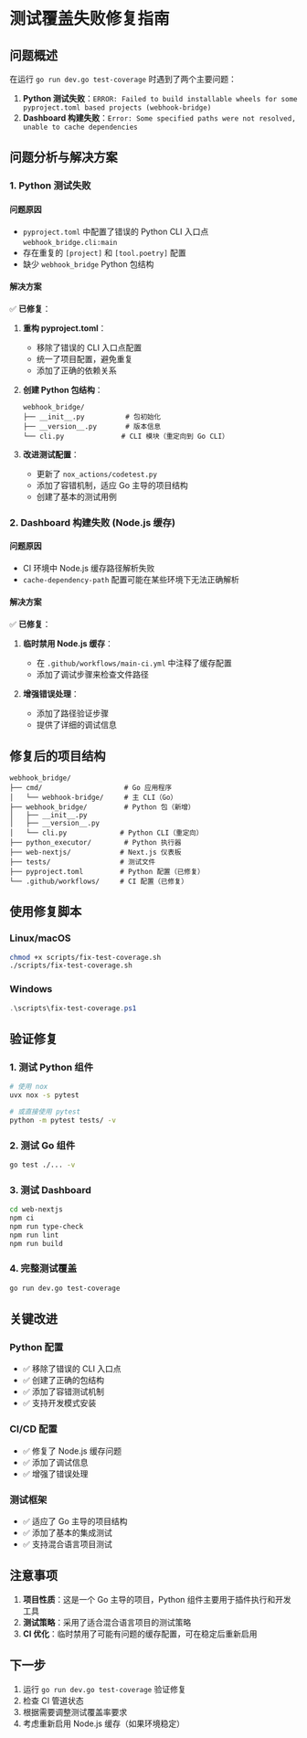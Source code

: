 # 测试覆盖失败修复指南

## 问题概述

在运行 `go run dev.go test-coverage` 时遇到了两个主要问题：

1. **Python 测试失败**：`ERROR: Failed to build installable wheels for some pyproject.toml based projects (webhook-bridge)`
2. **Dashboard 构建失败**：`Error: Some specified paths were not resolved, unable to cache dependencies`

## 问题分析与解决方案

### 1. Python 测试失败

#### 问题原因
- `pyproject.toml` 中配置了错误的 Python CLI 入口点 `webhook_bridge.cli:main`
- 存在重复的 `[project]` 和 `[tool.poetry]` 配置
- 缺少 `webhook_bridge` Python 包结构

#### 解决方案
✅ **已修复**：

1. **重构 pyproject.toml**：
   - 移除了错误的 CLI 入口点配置
   - 统一了项目配置，避免重复
   - 添加了正确的依赖关系

2. **创建 Python 包结构**：
   ```
   webhook_bridge/
   ├── __init__.py          # 包初始化
   ├── __version__.py       # 版本信息
   └── cli.py              # CLI 模块（重定向到 Go CLI）
   ```

3. **改进测试配置**：
   - 更新了 `nox_actions/codetest.py`
   - 添加了容错机制，适应 Go 主导的项目结构
   - 创建了基本的测试用例

### 2. Dashboard 构建失败 (Node.js 缓存)

#### 问题原因
- CI 环境中 Node.js 缓存路径解析失败
- `cache-dependency-path` 配置可能在某些环境下无法正确解析

#### 解决方案
✅ **已修复**：

1. **临时禁用 Node.js 缓存**：
   - 在 `.github/workflows/main-ci.yml` 中注释了缓存配置
   - 添加了调试步骤来检查文件路径

2. **增强错误处理**：
   - 添加了路径验证步骤
   - 提供了详细的调试信息

## 修复后的项目结构

```
webhook_bridge/
├── cmd/                    # Go 应用程序
│   └── webhook-bridge/     # 主 CLI（Go）
├── webhook_bridge/         # Python 包（新增）
│   ├── __init__.py
│   ├── __version__.py
│   └── cli.py             # Python CLI（重定向）
├── python_executor/        # Python 执行器
├── web-nextjs/            # Next.js 仪表板
├── tests/                 # 测试文件
├── pyproject.toml         # Python 配置（已修复）
└── .github/workflows/     # CI 配置（已修复）
```

## 使用修复脚本

### Linux/macOS
```bash
chmod +x scripts/fix-test-coverage.sh
./scripts/fix-test-coverage.sh
```

### Windows
```powershell
.\scripts\fix-test-coverage.ps1
```

## 验证修复

### 1. 测试 Python 组件
```bash
# 使用 nox
uvx nox -s pytest

# 或直接使用 pytest
python -m pytest tests/ -v
```

### 2. 测试 Go 组件
```bash
go test ./... -v
```

### 3. 测试 Dashboard
```bash
cd web-nextjs
npm ci
npm run type-check
npm run lint
npm run build
```

### 4. 完整测试覆盖
```bash
go run dev.go test-coverage
```

## 关键改进

### Python 配置
- ✅ 移除了错误的 CLI 入口点
- ✅ 创建了正确的包结构
- ✅ 添加了容错测试机制
- ✅ 支持开发模式安装

### CI/CD 配置
- ✅ 修复了 Node.js 缓存问题
- ✅ 添加了调试信息
- ✅ 增强了错误处理

### 测试框架
- ✅ 适应了 Go 主导的项目结构
- ✅ 添加了基本的集成测试
- ✅ 支持混合语言项目测试

## 注意事项

1. **项目性质**：这是一个 Go 主导的项目，Python 组件主要用于插件执行和开发工具
2. **测试策略**：采用了适合混合语言项目的测试策略
3. **CI 优化**：临时禁用了可能有问题的缓存配置，可在稳定后重新启用

## 下一步

1. 运行 `go run dev.go test-coverage` 验证修复
2. 检查 CI 管道状态
3. 根据需要调整测试覆盖率要求
4. 考虑重新启用 Node.js 缓存（如果环境稳定）
